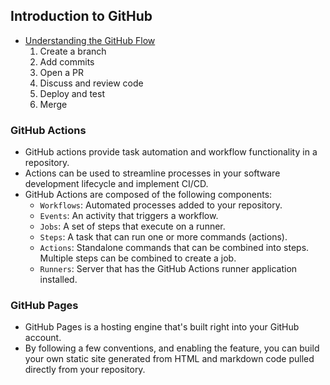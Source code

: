 ## Introduction to GitHub
* [Understanding the GitHub Flow](https://guides.github.com/introduction/flow/)
    1. Create a branch
    1. Add commits
    1. Open a PR
    1. Discuss and review code
    1. Deploy and test
    1. Merge

### GitHub Actions
* GitHub actions provide task automation and workflow functionality in a repository.
* Actions can be used to streamline processes in your software development lifecycle and implement CI/CD.
* GitHub Actions are composed of the following components:
    * `Workflows`: Automated processes added to your repository.
    * `Events`: An activity that triggers a workflow.
    * `Jobs`: A set of steps that execute on a runner.
    * `Steps`: A task that can run one or more commands (actions).
    * `Actions`: Standalone commands that can be combined into steps. Multiple steps can be combined to create a job.
    * `Runners`: Server that has the GitHub Actions runner application installed.

### GitHub Pages
* GitHub Pages is a hosting engine that's built right into your GitHub account.
* By following a few conventions, and enabling the feature, you can build your own static site generated from HTML and markdown code pulled directly from your repository.

